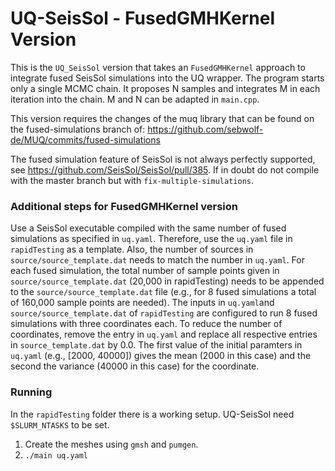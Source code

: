 # UQ-SeisSol - FusedGMHKernel Version
This is the `UQ_SeisSol` version that takes an `FusedGMHKernel` approach to integrate fused SeisSol simulations into the UQ wrapper.
The program starts only a single MCMC chain.
It proposes N samples and integrates M in each iteration into the chain.
M and N can be adapted in `main.cpp`.

This version requires the changes of the muq library that can be found on the fused-simulations branch of: https://github.com/sebwolf-de/MUQ/commits/fused-simulations

The fused simulation feature of SeisSol is not always perfectly supported, see https://github.com/SeisSol/SeisSol/pull/385. If in doubt do not compile with the master branch but with `fix-multiple-simulations`.

### Additional steps for FusedGMHKernel version
Use a SeisSol executable compiled with the same number of fused simulations as specified in `uq.yaml`. Therefore, use the `uq.yaml` file in `rapidTesting` as a template.
Also, the number of sources in `source/source_template.dat` needs to match the number in `uq.yaml`.
For each fused simulation, the total number of sample points given in `source/source_template.dat` (20,000 in rapidTesting) needs to be appended to the `source/source_template.dat` file (e.g., for 8 fused simulations a total of 160,000 sample points are needed). 
The inputs in `uq.yaml`and `source/source_template.dat` of `rapidTesting` are configured to run 8 fused simulations with three coordinates each.
To reduce the number of coordinates, remove the entry in `uq.yaml` and replace all respective entries in `source_template.dat` by 0.0.
The first value of the initial paramters in `uq.yaml` (e.g., [2000, 40000]) gives the mean (2000 in this case) and the second the variance (40000 in this case) for the coordinate.

### Running

In the `rapidTesting` folder there is a working setup.
UQ-SeisSol need `$SLURM_NTASKS` to be set.

1. Create the meshes using `gmsh` and `pumgen`.
2. `./main uq.yaml`
